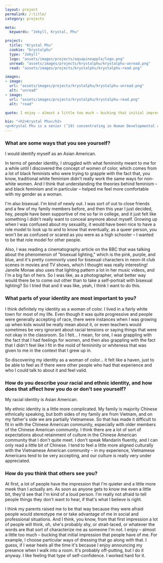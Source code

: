 ```yaml
---
layout: project
permalink: /:title/
category: projects

meta:
  keywords: "Jekyll, Krystal, Phu"

project:
  title: "Krystal Phu"
  cookie: "krystalphu"
  type: "Jekyll"
  logo: "assets/images/projects/aquapineapple/logo.png"
  unread: "assets/images/projects/krystalphu/krystalphu-unread.png"
  read: "assets/images/projects/krystalphu/krystalphu-read.png"

images:
- image:
  url: "assets/images/projects/krystalphu/krystalphu-unread.png"
  alt: "unread"
- image:
  url: "assets/images/projects/krystalphu/krystalphu-read.png"
  alt: "read"

quote: I enjoy – almost a little too much – bucking that initial impression that people have of me.

bio: "<h2>Krystal Phu</h2>
<p>Krystal Phu is a senior (’19) concentrating in Human Developmental and Regenerative Biology. She was born in Massachusetts but spent most of her childhood in the Marshall Islands. On campus, she is the co-chair of the Pforzheimer House Commiteee and a photo journalist at the Crimson. Krystal also conducts research on the effects of dietary factors on cardiac fibrosis and indicators of cardiovascular health in mice at the Lee Laboratory.</p>"
---
```

<h3>What are some ways that you see yourself?</h3>
<p>I would identify myself as an Asian American.
<p></p>
In terms of gender identity, I struggled with what femininity meant to me for a while until I discovered the concept of women of color, which comes from a lot of black feminists who were trying to grapple with the fact that, you know, traditional white feminism didn't really work the same ways for non-white women. And I think that understanding the theories behind feminism – and black feminism and in particular – helped me feel more comfortable with my gender as a woman.
<p></p>
I'm also bisexual. I'm kind of newly out. I was sort of out to close friends and a few of my family members before, and then this year I just decided, hey, people have been supportive of me so far in college, and it just felt like something I didn't really want to conceal anymore about myself. Growing up when I was confused about my sexuality, it would have been nice to have a role model to look up to and to know that eventually, as a queer person, you won't be as confused or scared as you were as a high schooler – I wanted to be that role model for other people.
<p></p>
Also, I was reading a cinematography article on the BBC that was talking about the phenomenon of "bisexual lighting," which is the pink, purple, and blue, and it's pretty commonly used for bisexual characters in neon-lit club scenes in movies and TV shows, which I thought was really interesting! Janelle Monae also uses that lighting pattern a lot in her music videos, and I'm a big fan of hers. So I was like, as a photographer, what better way would there be to come out other than to take a self-portrait with bisexual lighting? So I tried that and it was like, yeah, I think I want to do this.
</p>

<h3>What parts of your identity are most important to you?</h3>
<p>I think definitely my identity as a woman of color. I lived in a fairly white town for most of my life. Even though it was quite progressive and people were generally accepting of race, there were instances when I was growing up when kids would be really mean about it, or even teachers would sometimes be very ignorant about racial tensions or saying things that were not okay in the classroom. So I felt… I mean, for one, I was grappling with the fact that I had feelings for women, and then also grappling with the fact that I didn't feel like I fit in the mold of femininity or whiteness that was given to me in the context that I grew up in.
<p></p>
So discovering my identity as a woman of color... it felt like a haven, just to be able to feel as if there were other people who had that experience and who I could talk to about it and feel valid.
</p>

<h3>How do you describe your racial and ethnic identity, and how does that affect how you do or don’t see yourself?</h3>
<p>My racial identity is Asian American.
<p></p>
My ethnic identity is a little more complicated. My family is majority Chinese ethnically speaking, but both sides of my family are from Vietnam, and on my father's side we are partially Vietnamese. So that has made it difficult to fit in with the Chinese American community, especially with older members of the Chinese American community. I think there are a lot of sort of expectations about retainment of culture in the Chinese American community that I don't quite meet. I don't speak Mandarin fluently, and I can only read a little bit of Chinese. I tend to feel a little more aligned culturally with the Vietnamese American community – in my experience, Vietnamese Americans tend to be very accepting, and our culture is really very under appreciated.
</p>

<h3>How do you think that others see you?</h3>
<p>At first, a lot of people have the impression that I'm quieter and a little more meek than I actually am. As soon as anyone gets to know me even a little bit, they'd see that I'm kind of a loud person. I'm really not afraid to tell people things they don't want to hear, if that's what I believe is right.
<p></p>
I think my parents raised me to be that way because they were afraid people would stereotype me or take advantage of me in social and professional situations. And I think, you know, from that first impression a lot of people will think, oh, she's probably shy, or strait-laced, or whatever the words are that sort of characterize me as someone I'm not. I enjoy – almost a little too much – bucking that initial impression that people have of me. For example, I choose particular ways of dressing that go along with that. I guess, if I wear heels all the time it's because I enjoy announcing my presence when I walk into a room. It's probably off-putting, but I do it anyway. I like feeling that type of self-confidence. I worked hard for it.</p>
